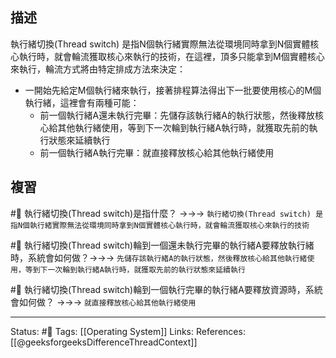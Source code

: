 ## 描述
執行緒切換(Thread switch) 是指N個執行緒實際無法從環境同時拿到N個實體核心執行時，就會輪流獲取核心來執行的技術，在這裡，頂多只能拿到M個實體核心來執行，輪流方式將由特定排成方法來決定：
- 一開始先給定M個執行緒來執行，接著排程算法得出下一批要使用核心的M個執行緒，這裡會有兩種可能：
	- 前一個執行緒A還未執行完畢：先儲存該執行緒A的執行狀態，然後釋放核心給其他執行緒使用，等到下一次輪到執行緒A執行時，就獲取先前的執行狀態來延續執行
	- 前一個執行緒A執行完畢：就直接釋放核心給其他執行緒使用


## 複習
#🧠 執行緒切換(Thread switch)是指什麼？ ->->-> `執行緒切換(Thread switch) 是指N個執行緒實際無法從環境同時拿到N個實體核心執行時，就會輪流獲取核心來執行的技術`
<!--SR:!2022-09-01,48,250-->

#🧠 執行緒切換(Thread switch)輪到一個還未執行完畢的執行緒A要釋放執行緒時，系統會如何做？->->-> `先儲存該執行緒A的執行狀態，然後釋放核心給其他執行緒使用，等到下一次輪到執行緒A執行時，就獲取先前的執行狀態來延續執行`
<!--SR:!2022-09-12,57,250-->

#🧠  執行緒切換(Thread switch)輪到一個執行完畢的執行緒A要釋放資源時，系統會如何做？ ->->-> `就直接釋放核心給其他執行緒使用`
<!--SR:!2022-07-23,26,250-->

---
Status: #🌱 
Tags:
[[Operating System]]
Links:
References:
[[@geeksforgeeksDifferenceThreadContext]]